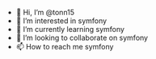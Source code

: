 - 👋 Hi, I’m @tonn15
- 👀 I’m interested in symfony
- 🌱 I’m currently learning symfony
- 💞️ I’m looking to collaborate on symfony
- 📫 How to reach me symfony

<!---
tonn15/tonn15 is a ✨ special ✨ repository because its `README.md` (this file) appears on your GitHub profile.
You can click the Preview link to take a look at your changes.
--->
